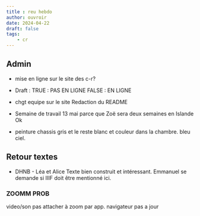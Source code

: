 ```yaml
--- 
title : reu hebdo
author: ouvroir
date: 2024-04-22
draft: false
tags:
    - cr
---
```


## Admin

- mise en ligne sur le site des c-r? 
- Draft : 
TRUE : PAS EN LIGNE
FALSE : EN LIGNE

- chgt equipe sur le site
Redaction du README

- Semaine de travail 13 mai parce que Zoë sera deux semaines en Islande 
Ok 

- peinture
chassis gris 
et le reste blanc et couleur dans la chambre. bleu ciel. 

## Retour textes

- DHNB - Léa et Alice
Texte bien construit et intéressant. Emmanuel se demande si IIIF doit être mentionné ici. 

### ZOOMM PROB

video/son pas attacher à zoom par app. 
navigateur pas a jour